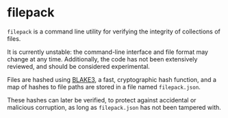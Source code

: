 filepack
========

`filepack` is a command line utility for verifying the integrity of collections
of files.

It is currently unstable: the command-line interface and file format may change
at any time. Additionally, the code has not been extensively reviewed, and
should be considered experimental.

Files are hashed using [BLAKE3](https://github.com/BLAKE3-team/BLAKE3/), a
fast, cryptographic hash function, and a map of hashes to file paths are stored
in a file named `filepack.json`.

These hashes can later be verified, to protect against accidental or malicious
corruption, as long as `filepack.json` has not been tampered with.
